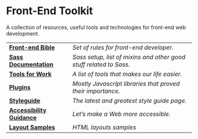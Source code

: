 # Front-End Toolkit #

A collection of resources, useful tools and technologies for front-end web development.

|                                             |                                                                       |
| --------------------------------------------|-----------------------------------------------------------------------|
| **[Front-end Bible](Bible)**                | *Set of rules for front-end developer.*                               |
| **[Sass Documentation](Sass)**              | *Sass setup, list of mixins and other good stuff related to Sass.*    |
| **[Tools for Work](Tools)**                 | *A list of tools that makes our life easier.*                         |
| **[Plugins](Plugins)**                      | *Mostly Javascript libraries that proved their importance.*           |
| **[Styleguide](Styleguide)**                | *The latest and greatest style guide page.*                           |
| **[Accessibility Guidance](Accessibility)** | *Let’s make a Web more accessible.*                                   |
| **[Layout Samples](Layouts)**               | *HTML layouts samples*                                                |
